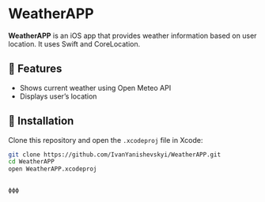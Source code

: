 # WeatherAPP

**WeatherAPP** is an iOS app that provides weather information based on user location. It uses Swift and CoreLocation.

## 🌟 Features
- Shows current weather using Open Meteo API
- Displays user’s location

## 🚀 Installation
Clone this repository and open the `.xcodeproj` file in Xcode:

```bash
git clone https://github.com/IvanYanishevskyi/WeatherAPP.git
cd WeatherAPP
open WeatherAPP.xcodeproj


ффф
